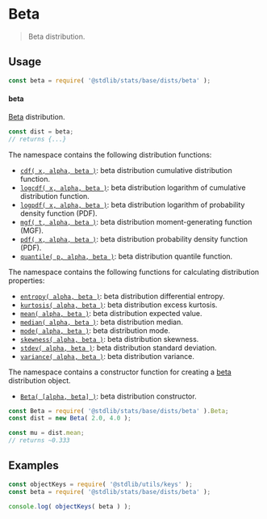 <!--

@license Apache-2.0

Copyright (c) 2018 The Stdlib Authors.

Licensed under the Apache License, Version 2.0 (the "License");
you may not use this file except in compliance with the License.
You may obtain a copy of the License at

   http://www.apache.org/licenses/LICENSE-2.0

Unless required by applicable law or agreed to in writing, software
distributed under the License is distributed on an "AS IS" BASIS,
WITHOUT WARRANTIES OR CONDITIONS OF ANY KIND, either express or implied.
See the License for the specific language governing permissions and
limitations under the License.

-->

# Beta

> Beta distribution.

<section class="usage">

## Usage

```javascript
const beta = require( '@stdlib/stats/base/dists/beta' );
```

#### beta

[Beta][beta-distribution] distribution.

```javascript
const dist = beta;
// returns {...}
```

The namespace contains the following distribution functions:

<!-- <toc pattern="*+(cdf|pdf|mgf|quantile)*"> -->

<div class="namespace-toc">

-   <span class="signature">[`cdf( x, alpha, beta )`][@stdlib/stats/base/dists/beta/cdf]</span><span class="delimiter">: </span><span class="description">beta distribution cumulative distribution function.</span>
-   <span class="signature">[`logcdf( x, alpha, beta )`][@stdlib/stats/base/dists/beta/logcdf]</span><span class="delimiter">: </span><span class="description">beta distribution logarithm of cumulative distribution function.</span>
-   <span class="signature">[`logpdf( x, alpha, beta )`][@stdlib/stats/base/dists/beta/logpdf]</span><span class="delimiter">: </span><span class="description">beta distribution logarithm of probability density function (PDF).</span>
-   <span class="signature">[`mgf( t, alpha, beta )`][@stdlib/stats/base/dists/beta/mgf]</span><span class="delimiter">: </span><span class="description">beta distribution moment-generating function (MGF).</span>
-   <span class="signature">[`pdf( x, alpha, beta )`][@stdlib/stats/base/dists/beta/pdf]</span><span class="delimiter">: </span><span class="description">beta distribution probability density function (PDF).</span>
-   <span class="signature">[`quantile( p, alpha, beta )`][@stdlib/stats/base/dists/beta/quantile]</span><span class="delimiter">: </span><span class="description">beta distribution quantile function.</span>

</div>

<!-- </toc> -->

The namespace contains the following functions for calculating distribution properties:

<!-- <toc pattern="*+(entropy|kurtosis|mean|median|mode|skewness|stdev|variance)*"> -->

<div class="namespace-toc">

-   <span class="signature">[`entropy( alpha, beta )`][@stdlib/stats/base/dists/beta/entropy]</span><span class="delimiter">: </span><span class="description">beta distribution differential entropy.</span>
-   <span class="signature">[`kurtosis( alpha, beta )`][@stdlib/stats/base/dists/beta/kurtosis]</span><span class="delimiter">: </span><span class="description">beta distribution excess kurtosis.</span>
-   <span class="signature">[`mean( alpha, beta )`][@stdlib/stats/base/dists/beta/mean]</span><span class="delimiter">: </span><span class="description">beta distribution expected value.</span>
-   <span class="signature">[`median( alpha, beta )`][@stdlib/stats/base/dists/beta/median]</span><span class="delimiter">: </span><span class="description">beta distribution median.</span>
-   <span class="signature">[`mode( alpha, beta )`][@stdlib/stats/base/dists/beta/mode]</span><span class="delimiter">: </span><span class="description">beta distribution mode.</span>
-   <span class="signature">[`skewness( alpha, beta )`][@stdlib/stats/base/dists/beta/skewness]</span><span class="delimiter">: </span><span class="description">beta distribution skewness.</span>
-   <span class="signature">[`stdev( alpha, beta )`][@stdlib/stats/base/dists/beta/stdev]</span><span class="delimiter">: </span><span class="description">beta distribution standard deviation.</span>
-   <span class="signature">[`variance( alpha, beta )`][@stdlib/stats/base/dists/beta/variance]</span><span class="delimiter">: </span><span class="description">beta distribution variance.</span>

</div>

<!-- </toc> -->

The namespace contains a constructor function for creating a [beta][beta-distribution] distribution object.

<!-- <toc pattern="*ctor*"> -->

<div class="namespace-toc">

-   <span class="signature">[`Beta( [alpha, beta] )`][@stdlib/stats/base/dists/beta/ctor]</span><span class="delimiter">: </span><span class="description">beta distribution constructor.</span>

</div>

<!-- </toc> -->

```javascript
const Beta = require( '@stdlib/stats/base/dists/beta' ).Beta;
const dist = new Beta( 2.0, 4.0 );

const mu = dist.mean;
// returns ~0.333
```

</section>

<!-- /.usage -->

<section class="examples">

## Examples

<!-- TODO: better examples -->

<!-- eslint no-undef: "error" -->

```javascript
const objectKeys = require( '@stdlib/utils/keys' );
const beta = require( '@stdlib/stats/base/dists/beta' );

console.log( objectKeys( beta ) );
```

</section>

<!-- /.examples -->

<!-- Section for related `stdlib` packages. Do not manually edit this section, as it is automatically populated. -->

<section class="related">

</section>

<!-- /.related -->

<!-- Section for all links. Make sure to keep an empty line after the `section` element and another before the `/section` close. -->

<section class="links">

[beta-distribution]: https://en.wikipedia.org/wiki/Beta_distribution

<!-- <toc-links> -->

[@stdlib/stats/base/dists/beta/ctor]: https://github.com/stdlib-js/stdlib/tree/develop/lib/node_modules/%40stdlib/stats/base/dists/beta/ctor

[@stdlib/stats/base/dists/beta/entropy]: https://github.com/stdlib-js/stdlib/tree/develop/lib/node_modules/%40stdlib/stats/base/dists/beta/entropy

[@stdlib/stats/base/dists/beta/kurtosis]: https://github.com/stdlib-js/stdlib/tree/develop/lib/node_modules/%40stdlib/stats/base/dists/beta/kurtosis

[@stdlib/stats/base/dists/beta/mean]: https://github.com/stdlib-js/stdlib/tree/develop/lib/node_modules/%40stdlib/stats/base/dists/beta/mean

[@stdlib/stats/base/dists/beta/median]: https://github.com/stdlib-js/stdlib/tree/develop/lib/node_modules/%40stdlib/stats/base/dists/beta/median

[@stdlib/stats/base/dists/beta/mode]: https://github.com/stdlib-js/stdlib/tree/develop/lib/node_modules/%40stdlib/stats/base/dists/beta/mode

[@stdlib/stats/base/dists/beta/skewness]: https://github.com/stdlib-js/stdlib/tree/develop/lib/node_modules/%40stdlib/stats/base/dists/beta/skewness

[@stdlib/stats/base/dists/beta/stdev]: https://github.com/stdlib-js/stdlib/tree/develop/lib/node_modules/%40stdlib/stats/base/dists/beta/stdev

[@stdlib/stats/base/dists/beta/variance]: https://github.com/stdlib-js/stdlib/tree/develop/lib/node_modules/%40stdlib/stats/base/dists/beta/variance

[@stdlib/stats/base/dists/beta/cdf]: https://github.com/stdlib-js/stdlib/tree/develop/lib/node_modules/%40stdlib/stats/base/dists/beta/cdf

[@stdlib/stats/base/dists/beta/logcdf]: https://github.com/stdlib-js/stdlib/tree/develop/lib/node_modules/%40stdlib/stats/base/dists/beta/logcdf

[@stdlib/stats/base/dists/beta/logpdf]: https://github.com/stdlib-js/stdlib/tree/develop/lib/node_modules/%40stdlib/stats/base/dists/beta/logpdf

[@stdlib/stats/base/dists/beta/mgf]: https://github.com/stdlib-js/stdlib/tree/develop/lib/node_modules/%40stdlib/stats/base/dists/beta/mgf

[@stdlib/stats/base/dists/beta/pdf]: https://github.com/stdlib-js/stdlib/tree/develop/lib/node_modules/%40stdlib/stats/base/dists/beta/pdf

[@stdlib/stats/base/dists/beta/quantile]: https://github.com/stdlib-js/stdlib/tree/develop/lib/node_modules/%40stdlib/stats/base/dists/beta/quantile

<!-- </toc-links> -->

</section>

<!-- /.links -->
